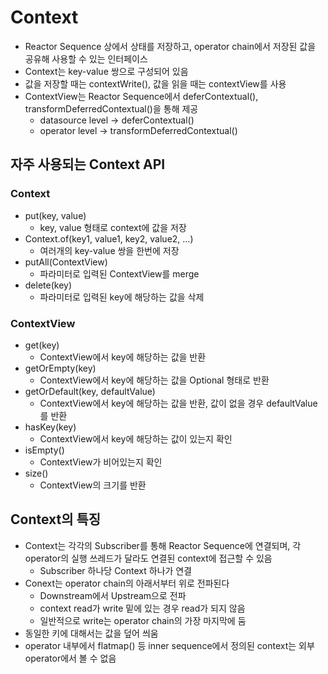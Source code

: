 # Context

- Reactor Sequence 상에서 상태를 저장하고, operator chain에서 저장된 값을 공유해 사용할 수 있는 인터페이스
- Context는 key-value 쌍으로 구성되어 있음
- 값을 저장할 때는 contextWrite(), 값을 읽을 때는 contextView를 사용
- ContextView는 Reactor Sequence에서 deferContextual(), transformDeferredContextual()을 통해 제공
  - datasource level -> deferContextual()
  - operator level -> transformDeferredContextual()

## 자주 사용되는 Context API

### Context

- put(key, value)
  - key, value 형태로 context에 값을 저장
- Context.of(key1, value1, key2, value2, ...)
  - 여러개의 key-value 쌍을 한번에 저장
- putAll(ContextView)
  - 파라미터로 입력된 ContextView를 merge
- delete(key)
  - 파라미터로 입력된 key에 해당하는 값을 삭제

### ContextView

- get(key)
  - ContextView에서 key에 해당하는 값을 반환
- getOrEmpty(key)
  - ContextView에서 key에 해당하는 값을 Optional 형태로 반환
- getOrDefault(key, defaultValue)
  - ContextView에서 key에 해당하는 값을 반환, 값이 없을 경우 defaultValue를 반환
- hasKey(key)
  - ContextView에서 key에 해당하는 값이 있는지 확인
- isEmpty()
  - ContextView가 비어있는지 확인
- size()
  - ContextView의 크기를 반환

## Context의 특징

- Context는 각각의 Subscriber를 통해 Reactor Sequence에 연결되며, 각 operator의 실행 쓰레드가 달라도 연결된 context에 접근할 수 있음
  - Subscriber 하나당 Context 하나가 연결
- Conext는 operator chain의 아래서부터 위로 전파된다
  - Downstream에서 Upstream으로 전파
  - context read가 write 밑에 있는 경우 read가 되지 않음
  - 일반적으로 write는 operator chain의 가장 마지막에 둠
- 동일한 키에 대해서는 값을 덮어 씌움
- operator 내부에서 flatmap() 등 inner sequence에서 정의된 context는 외부 operator에서 볼 수 없음
